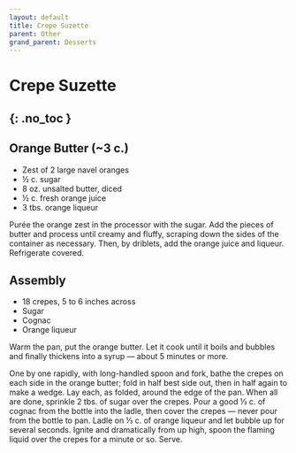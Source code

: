 ```yaml
---
layout: default
title: Crepe Suzette
parent: Other
grand_parent: Desserts
---
```


# Crepe Suzette
{: .no_toc }
---

## Orange Butter (~3 c.)

<ul>
	<li>Zest of 2 large navel oranges</li>
	<li>½ c. sugar</li>
	<li>8 oz. unsalted butter, diced</li>
	<li>½ c. fresh orange juice</li>
	<li>3 tbs. orange liqueur</li>
</ul>

Purée the orange zest in the processor with the sugar. Add the pieces of butter and process until creamy and fluffy, scraping down the sides of the container as necessary. Then, by driblets, add the orange juice and liqueur. Refrigerate covered.

## Assembly

<ul>
	<li>18 crepes, 5 to 6 inches across</li>
	<li>Sugar</li>
	<li>Cognac</li>
	<li>Orange liqueur</li>
</ul>

Warm the pan, put the orange butter. Let it cook until it boils and bubbles and finally thickens into a syrup — about 5 minutes or more.

One by one rapidly, with long-handled spoon and fork, bathe the crepes on each side in the orange butter; fold in half best side out, then in half again to make a wedge. Lay each, as folded, around the edge of the pan. When all are done, sprinkle 2 tbs. of sugar over the crepes. Pour a good ⅓ c. of cognac from the bottle into the ladle, then cover the crepes — never pour from the bottle to pan. Ladle on ⅓ c. of orange liqueur and let bubble up for several seconds. Ignite and dramatically from up high, spoon the flaming liquid over the crepes for a minute or so. Serve.
